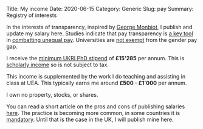 Title: My income
Date: 2020-06-15
Category: Generic
Slug: pay
Summary: Registry of interests


In the interests of transparency, inspired by [George Monbiot](https://www.monbiot.com/registry-of-interests/), I publish and update my salary here. Studies indicate that pay transparency is [a key tool](https://www.payscale.com/data/pay-transparency) in [combatting unequal pay](https://www.aauw.org/resources/news/media/press-releases/salary-transparency-linked-to-smaller-gender-pay-gap/). Universities are [not exempt](https://hbr.org/2020/02/can-transparency-laws-fix-the-gender-wage-gap) from the gender pay gap.

I receive the [minimum UKRI PhD stipend](https://www.ukri.org/skills/funding-for-research-training/) of **£15'285** per annum. This is [scholarly income](https://www.gov.uk/hmrc-internal-manuals/employment-income-manual/eim06205) so is not subject to tax.

This income is supplemented by the work I do teaching and assisting in class at UEA. This typically earns me around **£500 - £1'000** per annum.

I own no property, stocks, or shares.

You can read a short article on the pros and cons of publishing salaries [here](https://time.com/5353848/salary-pay-transparency-work/). The practice is becoming more common, in some countries it is [mandatory](https://www.bbc.co.uk/news/magazine-40669239). Until that is the case in the UK, I will publish mine here. 

